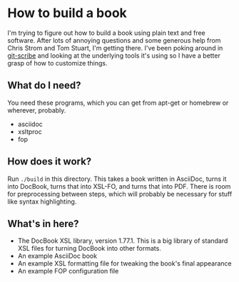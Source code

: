 # How to build a book

I'm trying to figure out how to build a book using plain text and free software.
After lots of annoying questions and some generous help from Chris Strom and Tom
Stuart, I'm getting there. I've been poking around in
[git-scribe](https://github.com/schacon/git-scribe) and looking at the
underlying tools it's using so I have a better grasp of how to customize things.


## What do I need?

You need these programs, which you can get from apt-get or homebrew or wherever,
probably.

* asciidoc
* xsltproc
* fop


## How does it work?

Run `./build` in this directory. This takes a book written in AsciiDoc, turns it
into DocBook, turns that into XSL-FO, and turns that into PDF. There is room for
preprocessing between steps, which will probably be necessary for stuff like
syntax highlighting.


## What's in here?

* The DocBook XSL library, version 1.77.1. This is a big library of standard
  XSL files for turning DocBook into other formats.
* An example AsciiDoc book
* An example XSL formatting file for tweaking the book's final appearance
* An example FOP configuration file

